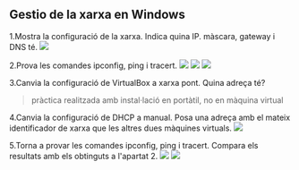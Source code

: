 ## Gestio de la xarxa en Windows 

1.Mostra la configuració de la xarxa. Indica quina IP. màscara, gateway i DNS té.
![](https://github.com/manteph/modul1/blob/main/Documentaci%C3%B3/Gestio%20de%20la%20xarxa/imatges/Captura.PNG)

2.Prova les comandes ipconfig, ping i tracert.
![](https://github.com/manteph/modul1/blob/main/Documentaci%C3%B3/Gestio%20de%20la%20xarxa/imatges/Captura1.PNG)
![](https://github.com/manteph/modul1/blob/main/Documentaci%C3%B3/Gestio%20de%20la%20xarxa/imatges/Captura2.PNG)
![](https://github.com/manteph/modul1/blob/main/Documentaci%C3%B3/Gestio%20de%20la%20xarxa/imatges/Captura3.PNG)

3.Canvia la configuració de VirtualBox a xarxa pont. Quina adreça té?
>pràctica realitzada amb instal·lació en portàtil, no en màquina virtual

4.Canvia la configuració de DHCP a manual. Posa una adreça amb el mateix identificador de xarxa que les altres dues màquines virtuals.
![](https://github.com/manteph/modul1/blob/main/Documentaci%C3%B3/Gestio%20de%20la%20xarxa/imatges/Captura4.PNG)

5.Torna a provar les comandes ipconfig, ping i tracert. Compara els resultats amb els obtinguts a l'apartat 2.
![](https://github.com/manteph/modul1/blob/main/Documentaci%C3%B3/Gestio%20de%20la%20xarxa/imatges/Captura5.PNG)
![](https://github.com/manteph/modul1/blob/main/Documentaci%C3%B3/Gestio%20de%20la%20xarxa/imatges/Captura6.PNG)

